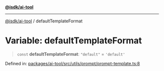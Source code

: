 [**@isdk/ai-tool**](../README.md)

***

[@isdk/ai-tool](../globals.md) / defaultTemplateFormat

# Variable: defaultTemplateFormat

> `const` **defaultTemplateFormat**: `"default"` = `'default'`

Defined in: [packages/ai-tool/src/utils/prompt/prompt-template.ts:8](https://github.com/isdk/ai-tool.js/blob/7135b3a67072644f21685b76900b7f351401749e/src/utils/prompt/prompt-template.ts#L8)
